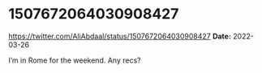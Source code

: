 # 1507672064030908427
https://twitter.com/AliAbdaal/status/1507672064030908427
**Date:** 2022-03-26

I’m in Rome for the weekend. Any recs?
